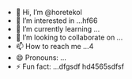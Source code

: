 - 👋 Hi, I’m @horetekol
- 👀 I’m interested in ...hf66
- 🌱 I’m currently learning ...
- 💞️ I’m looking to collaborate on ...
- 📫 How to reach me ...4
- 😄 Pronouns: ...
- ⚡ Fun fact: ...dfgsdf
hd4565sdfsf
<!---ddd95dfgdf46
horetekol/horetekol is a ✨ special ✨ repositorsdfy becssdasduse its `README.md` (this file) appears on your GitHub profile.
You can click the Preview link to take a look at your chan543ges.63fhghfg
